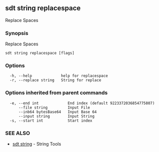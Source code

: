 ## sdt string replacespace

Replace Spaces

### Synopsis

Replace Spaces

```
sdt string replacespace [flags]
```

### Options

```
  -h, --help             help for replacespace
  -r, --replace string   String for replace
```

### Options inherited from parent commands

```
  -e, --end int             End index (default 9223372036854775807)
      --file string         Input File
      --inb64 bytesBase64   Input Base 64
      --input string        Input String
  -s, --start int           Start index
```

### SEE ALSO

* [sdt string](sdt_string.md)	 - String Tools

